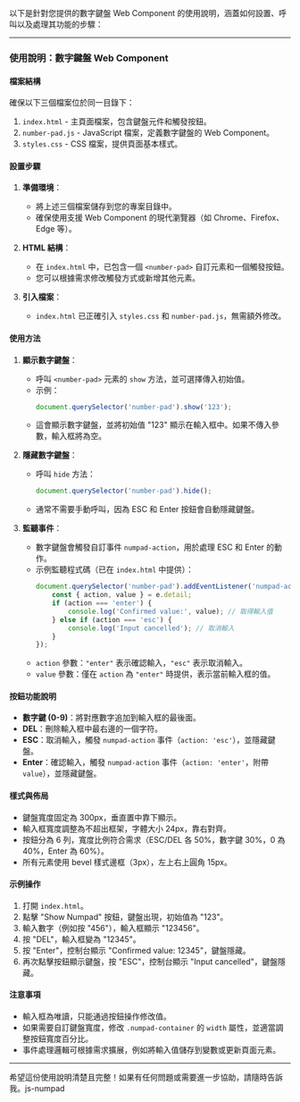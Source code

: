 以下是針對您提供的數字鍵盤 Web Component 的使用說明，涵蓋如何設置、呼叫以及處理其功能的步驟：

---

### 使用說明：數字鍵盤 Web Component

#### 檔案結構
確保以下三個檔案位於同一目錄下：
1. `index.html` - 主頁面檔案，包含鍵盤元件和觸發按鈕。
2. `number-pad.js` - JavaScript 檔案，定義數字鍵盤的 Web Component。
3. `styles.css` - CSS 檔案，提供頁面基本樣式。

#### 設置步驟
1. **準備環境**：
   - 將上述三個檔案儲存到您的專案目錄中。
   - 確保使用支援 Web Component 的現代瀏覽器（如 Chrome、Firefox、Edge 等）。

2. **HTML 結構**：
   - 在 `index.html` 中，已包含一個 `<number-pad>` 自訂元素和一個觸發按鈕。
   - 您可以根據需求修改觸發方式或新增其他元素。

3. **引入檔案**：
   - `index.html` 已正確引入 `styles.css` 和 `number-pad.js`，無需額外修改。

#### 使用方法
1. **顯示數字鍵盤**：
   - 呼叫 `<number-pad>` 元素的 `show` 方法，並可選擇傳入初始值。
   - 示例：
     ```javascript
     document.querySelector('number-pad').show('123');
     ```
   - 這會顯示數字鍵盤，並將初始值 "123" 顯示在輸入框中。如果不傳入參數，輸入框將為空。

2. **隱藏數字鍵盤**：
   - 呼叫 `hide` 方法：
     ```javascript
     document.querySelector('number-pad').hide();
     ```
   - 通常不需要手動呼叫，因為 ESC 和 Enter 按鈕會自動隱藏鍵盤。

3. **監聽事件**：
   - 數字鍵盤會觸發自訂事件 `numpad-action`，用於處理 ESC 和 Enter 的動作。
   - 示例監聽程式碼（已在 `index.html` 中提供）：
     ```javascript
     document.querySelector('number-pad').addEventListener('numpad-action', (e) => {
         const { action, value } = e.detail;
         if (action === 'enter') {
             console.log('Confirmed value:', value); // 取得輸入值
         } else if (action === 'esc') {
             console.log('Input cancelled'); // 取消輸入
         }
     });
     ```
   - `action` 參數：`"enter"` 表示確認輸入，`"esc"` 表示取消輸入。
   - `value` 參數：僅在 `action` 為 `"enter"` 時提供，表示當前輸入框的值。

#### 按鈕功能說明
- **數字鍵 (0-9)**：將對應數字追加到輸入框的最後面。
- **DEL**：刪除輸入框中最右邊的一個字符。
- **ESC**：取消輸入，觸發 `numpad-action` 事件（`action: 'esc'`），並隱藏鍵盤。
- **Enter**：確認輸入，觸發 `numpad-action` 事件（`action: 'enter'`，附帶 `value`），並隱藏鍵盤。

#### 樣式與佈局
- 鍵盤寬度固定為 300px，垂直置中靠下顯示。
- 輸入框寬度調整為不超出框架，字體大小 24px，靠右對齊。
- 按鈕分為 6 列，寬度比例符合需求（ESC/DEL 各 50%，數字鍵 30%，0 為 40%，Enter 為 60%）。
- 所有元素使用 bevel 樣式邊框（3px），左上右上圓角 15px。

#### 示例操作
1. 打開 `index.html`。
2. 點擊 "Show Numpad" 按鈕，鍵盤出現，初始值為 "123"。
3. 輸入數字（例如按 "456"），輸入框顯示 "123456"。
4. 按 "DEL"，輸入框變為 "12345"。
5. 按 "Enter"，控制台顯示 "Confirmed value: 12345"，鍵盤隱藏。
6. 再次點擊按鈕顯示鍵盤，按 "ESC"，控制台顯示 "Input cancelled"，鍵盤隱藏。

#### 注意事項
- 輸入框為唯讀，只能通過按鈕操作修改值。
- 如果需要自訂鍵盤寬度，修改 `.numpad-container` 的 `width` 屬性，並適當調整按鈕寬度百分比。
- 事件處理邏輯可根據需求擴展，例如將輸入值儲存到變數或更新頁面元素。

---

希望這份使用說明清楚且完整！如果有任何問題或需要進一步協助，請隨時告訴我。js-numpad
